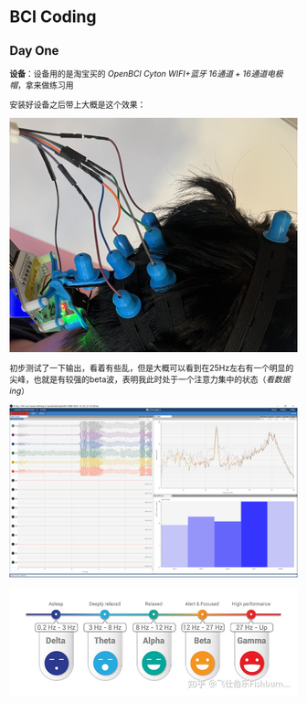 # BCI Coding

## Day One

**设备**：设备用的是淘宝买的 *OpenBCI Cyton WIFI+蓝牙 16通道 + 16通道电极帽*，拿来做练习用

安装好设备之后带上大概是这个效果：

![佩戴](https://github.com/lipervol/BCI_Coding/blob/master/A1B99D9C1FCB650DB7F338446B33E16A.png)

初步测试了一下输出，看着有些乱，但是大概可以看到在25Hz左右有一个明显的尖峰，也就是有较强的beta波，表明我此时处于一个注意力集中的状态（*看数据ing*）

![数据](https://github.com/lipervol/BCI_Coding/blob/master/3528488a43ec2eb33f270e994ce7c2f.png)

![图例](https://github.com/lipervol/BCI_Coding/blob/master/1ab91ad2add3f379d61b381f2bf48f7.png)